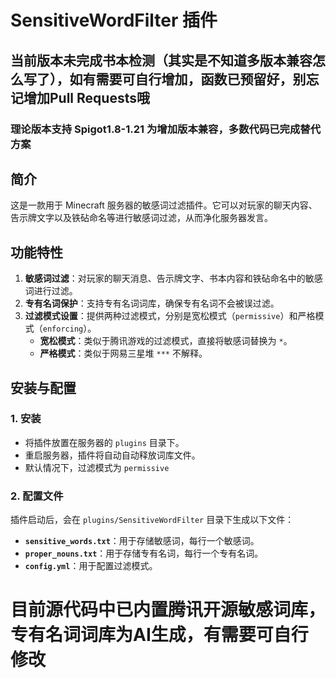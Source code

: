 # SensitiveWordFilter 插件
## 当前版本未完成书本检测（其实是不知道多版本兼容怎么写了），如有需要可自行增加，函数已预留好，别忘记增加Pull Requests哦
### 理论版本支持 Spigot1.8-1.21 为增加版本兼容，多数代码已完成替代方案
## 简介
这是一款用于 Minecraft 服务器的敏感词过滤插件。它可以对玩家的聊天内容、告示牌文字以及铁砧命名等进行敏感词过滤，从而净化服务器发言。

## 功能特性
1. **敏感词过滤**：对玩家的聊天消息、告示牌文字、书本内容和铁砧命名中的敏感词进行过滤。
2. **专有名词保护**：支持专有名词词库，确保专有名词不会被误过滤。
3. **过滤模式设置**：提供两种过滤模式，分别是宽松模式（`permissive`）和严格模式（`enforcing`）。
    - **宽松模式**：类似于腾讯游戏的过滤模式，直接将敏感词替换为 `*`。
    - **严格模式**：类似于网易三星堆 `***` 不解释。

## 安装与配置

### 1. 安装
- 将插件放置在服务器的 `plugins` 目录下。
- 重启服务器，插件将自动自动释放词库文件。
- 默认情况下，过滤模式为 `permissive`

### 2. 配置文件
插件启动后，会在 `plugins/SensitiveWordFilter` 目录下生成以下文件：
- **`sensitive_words.txt`**：用于存储敏感词，每行一个敏感词。
- **`proper_nouns.txt`**：用于存储专有名词，每行一个专有名词。
- **`config.yml`**：用于配置过滤模式。

# 目前源代码中已内置腾讯开源敏感词库，专有名词词库为AI生成，有需要可自行修改
